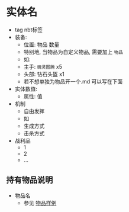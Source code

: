 # 实体名  
- tag nbt标签 
- 装备:  
  - 位置: 物品 数量
  - 特别地, 当物品为自定义物品, 需要加上 `物品`  
  - 如:  
  - 主手: `魂灵图腾` x5    
  - 头部: 钻石头盔 x1  
  - 若不想单独为物品开一个.md 可以写在下面  
- 实体数值:  
  - 属性: 值
- 机制  
  - 自由发挥  
  - 如  
  - 生成方式  
  - 击杀方式  
- 战利品  
  - 1
  - 2
  - ...  

## 持有物品说明  
- 物品名  
  - 参见 [物品样例](..\items\样例.md)